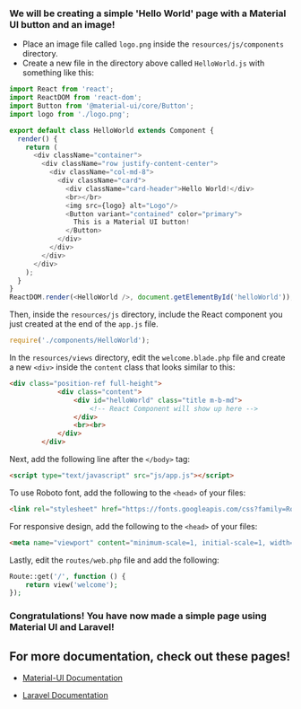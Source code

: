 ### We will be creating a simple 'Hello World' page with a Material UI button and an image!

- Place an image file called `logo.png` inside the `resources/js/components` directory.
- Create a new file in the directory above called `HelloWorld.js` with something like this:

```javascript
import React from 'react';
import ReactDOM from 'react-dom';
import Button from '@material-ui/core/Button';
import logo from './logo.png';

export default class HelloWorld extends Component {
  render() {
    return (
      <div className="container">
        <div className="row justify-content-center">
          <div className="col-md-8">
            <div className="card">
              <div className="card-header">Hello World!</div>
              <br></br>
              <img src={logo} alt="Logo"/>
              <Button variant="contained" color="primary">
                This is a Material UI button!
              </Button>
            </div>
          </div>
        </div>
      </div>
    );
  }
}
ReactDOM.render(<HelloWorld />, document.getElementById('helloWorld'));
```

Then, inside the `resources/js` directory, include the React component you just created at the end of the `app.js` file.

```javascript
require('./components/HelloWorld');
```

In the `resources/views` directory, edit the `welcome.blade.php` file and create a new `<div>` inside the `content` class that looks similar to this:

```html
<div class="position-ref full-height">
            <div class="content">
                <div id="helloWorld" class="title m-b-md">
                    <!-- React Component will show up here -->
                </div>
                <br><br>
            </div>
        </div>
```

Next, add the following line after the `</body>` tag:
```html
<script type="text/javascript" src="js/app.js"></script>
```

To use Roboto font, add the following to the `<head>` of your files:
```html
<link rel="stylesheet" href="https://fonts.googleapis.com/css?family=Roboto:300,400,500,700&display=swap" />
```

For responsive design, add the following to the `<head>` of your files:
```html
<meta name="viewport" content="minimum-scale=1, initial-scale=1, width=device-width, shrink-to-fit=no"/>
```

Lastly, edit the `routes/web.php` file and add the following:
```php
Route::get('/', function () {
    return view('welcome');
});
```

### Congratulations! You have now made a simple page using Material UI and Laravel!

## For more documentation, check out these pages!

- [Material-UI Documentation](https://material-ui.com/)

- [Laravel Documentation](https://laravel.com/docs/6.x)